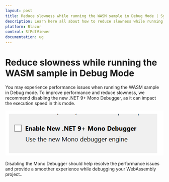 ```yaml
---
layout: post
title: Reduce slowness while running the WASM sample in Debug Mode | Syncfusion
description: Learn here all about how to reduce slowness while running the WASM sample in Debug Mode in Blazor SfPdfViewer component and more.
platform: Blazor
control: SfPdfViewer
documentation: ug
---
```


# Reduce slowness while running the WASM sample in Debug Mode

You may experience performance issues when running the WASM sample in Debug mode. To improve performance and reduce slowness, we recommend disabling the new .NET 9+ Mono Debugger, as it can impact the execution speed in this mode.

![Mono Debugger](../../pdfviewer-2/images/mono_debugger.png)

Disabling the Mono Debugger should help resolve the performance issues and provide a smoother experience while debugging your WebAssembly project..